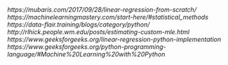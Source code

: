 <h6>
<br>https://mubaris.com/2017/09/28/linear-regression-from-scratch/
<br>https://machinelearningmastery.com/start-here/#statistical_methods
<br>https://data-flair.training/blogs/category/python/
<br>http://rlhick.people.wm.edu/posts/estimating-custom-mle.html
<br>https://www.geeksforgeeks.org/linear-regression-python-implementation
https://www.geeksforgeeks.org/python-programming-language/#Machine%20Learning%20with%20Python
